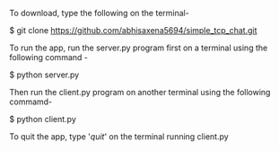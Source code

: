 To download, type the following on the terminal-

$ git clone https://github.com/abhisaxena5694/simple_tcp_chat.git

To run the app, run the server.py program first on a terminal using the following command - 

$ python server.py

Then run the client.py program on another terminal using the following commamd-

$ python client.py

To quit the app, type '*quit*' on the terminal running client.py
